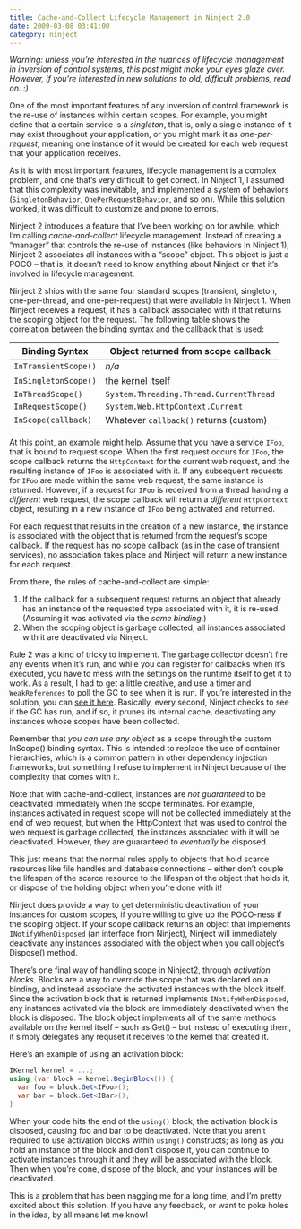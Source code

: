 ```yaml
---
title: Cache-and-Collect Lifecycle Management in Ninject 2.0
date: 2009-03-08 03:41:00
category: ninject
---
```


_Warning: unless you’re interested in the nuances of lifecycle management in inversion of control systems, this post might make your eyes glaze over. However, if you’re interested in new solutions to old, difficult problems, read on. :)_

<span class='drop-cap'>One of the most</span> important features of any inversion of control framework is the re-use of instances within certain scopes. For example, you might define that a certain service is a _singleton_, that is, only a single instance of it may exist throughout your application, or you might mark it as _one-per-request_, meaning one instance of it would be created for each web request that your application receives.

As it is with most important features, lifecycle management is a complex problem, and one that’s very difficult to get correct. In Ninject 1, I assumed that this complexity was inevitable, and implemented a system of behaviors (`SingletonBehavior`, `OnePerRequestBehavior`, and so on). While this solution worked, it was difficult to customize and prone to errors.

Ninject 2 introduces a feature that I’ve been working on for awhile, which I’m calling _cache-and-collect_ lifecycle management. Instead of creating a “manager” that controls the re-use of instances (like behaviors in Ninject 1), Ninject 2 associates all instances with a “scope” object. This object is just a POCO – that is, it doesn’t need to know anything about Ninject or that it’s involved in lifecycle management.

Ninject 2 ships with the same four standard scopes (transient, singleton, one-per-thread, and one-per-request) that were available in Ninject 1. When Ninject receives a request, it has a callback associated with it that returns the scoping object for the request. The following table shows the correlation between the binding syntax and the callback that is used:

| Binding Syntax       | Object returned from scope callback     |
| -------------------- | --------------------------------------- |
| `InTransientScope()` | _n/a_                                   |
| `InSingletonScope()` | the kernel itself                       |
| `InThreadScope()`    | `System.Threading.Thread.CurrentThread` |
| `InRequestScope()`   | `System.Web.HttpContext.Current`        |
| `InScope(callback)`  | Whatever `callback()` returns (custom)  |

At this point, an example might help. Assume that you have a service `IFoo`, that is bound to request scope. When the first request occurs for `IFoo`, the scope callback returns the `HttpContext` for the current web request, and the resulting instance of `IFoo` is associated with it. If any subsequent requests for `IFoo` are made within the same web request, the same instance is returned. However, if a request for `IFoo` is received from a thread handing a _different_ web request, the scope callback will return a _different_ `HttpContext` object, resulting in a new instance of `IFoo` being activated and returned.

For each request that results in the creation of a new instance, the instance is associated with the object that is returned from the request’s scope callback. If the request has no scope callback (as in the case of transient services), no association takes place and Ninject will return a new instance for each request.

From there, the rules of cache-and-collect are simple:

1. If the callback for a subsequent request returns an object that already has an instance of the requested type associated with it, it is re-used. (Assuming it was activated via the _same binding_.)
2. When the scoping object is garbage collected, all instances associated with it are deactivated via Ninject.  

Rule 2 was a kind of tricky to implement. The garbage collector doesn’t fire any events when it’s run, and while you can register for callbacks when it’s executed, you have to mess with the settings on the runtime itself to get it to work. As a result, I had to get a little creative, and use a timer and `WeakReferences` to poll the GC to see when it is run. If you’re interested in the solution, you can [see it here](http://ninject.googlecode.com/svn/experiments/ninject2/src/Ninject/Activation/Caching/GarbageCollectionCachePruner.cs). Basically, every second, Ninject checks to see if the GC has run, and if so, it prunes its internal cache, deactivating any instances whose scopes have been collected.

Remember that _you can use any object_ as a scope through the custom InScope() binding syntax. This is intended to replace the use of container hierarchies, which is a common pattern in other dependency injection frameworks, but something I refuse to implement in Ninject because of the complexity that comes with it.

Note that with cache-and-collect, instances are _not guaranteed_ to be deactivated immediately when the scope terminates. For example, instances activated in request scope will not be collected immediately at the end of web request, but when the HttpContext that was used to control the web request is garbage collected, the instances associated with it will be deactivated. However, they are guaranteed to _eventually_ be disposed.

This just means that the normal rules apply to objects that hold scarce resources like file handles and database connections – either don’t couple the lifespan of the scarce resource to the lifespan of the object that holds it, or dispose of the holding object when you’re done with it!

Ninject does provide a way to get deterministic deactivation of your instances for custom scopes, if you’re willing to give up the POCO-ness if the scoping object. If your scope callback returns an object that implements `INotifyWhenDisposed` (an interface from Ninject), Ninject will immediately deactivate any instances associated with the object when you call object’s Dispose() method.

There’s one final way of handling scope in Ninject2, through _activation blocks_. Blocks are a way to override the scope that was declared on a binding, and instead associate the activated instances with the block itself. Since the activation block that is returned implements `INotifyWhenDisposed`, any instances activated via the block are immediately deactivated when the block is disposed. The block object implements all of the same methods available on the kernel itself – such as Get() – but instead of executing them, it simply delegates any requset it receives to the kernel that created it.

Here’s an example of using an activation block:

```csharp
IKernel kernel = ...;
using (var block = kernel.BeginBlock()) {
  var foo = block.Get<IFoo>();
  var bar = block.Get<IBar>();
}
```

When your code hits the end of the `using()` block, the activation block is disposed, causing foo and bar to be deactivated. Note that you aren’t required to use activation blocks within `using()` constructs; as long as you hold an instance of the block and don’t dispose it, you can continue to activate instances through it and they will be associated with the block. Then when you’re done, dispose of the block, and your instances will be deactivated.

This is a problem that has been nagging me for a long time, and I’m pretty excited about this solution. If you have any feedback, or want to poke holes in the idea, by all means let me know!
